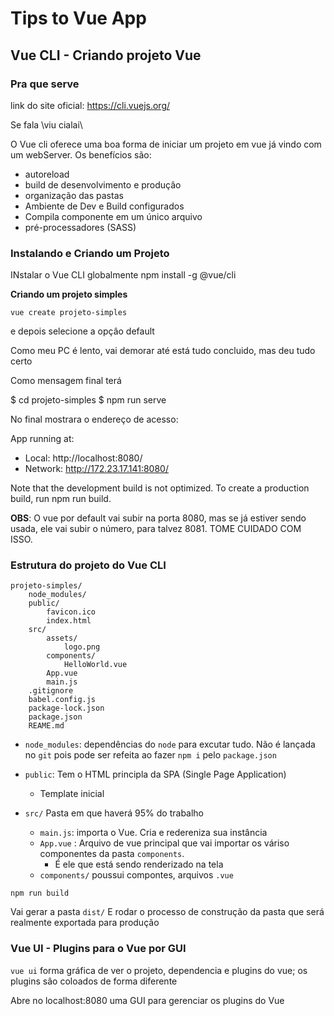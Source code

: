 # Tips to Vue App

## Vue CLI - Criando projeto Vue

### Pra que serve

link do site oficial: <https://cli.vuejs.org/>

Se fala \viu cialai\

O Vue cli oferece uma boa forma de iniciar um projeto em vue já vindo com um webServer. Os benefícios são:

+ autoreload
+ build de desenvolvimento e produçâo
+ organização das pastas
+ Ambiente de Dev e Build configurados
+ Compila componente em um único arquivo
+ pré-processadores (SASS)

### Instalando e Criando um Projeto

INstalar o Vue CLI globalmente
npm install -g @vue/cli

**Criando um projeto simples**

`vue create projeto-simples`

e depois selecione a opçâo default

Como meu PC é lento, vai demorar até está tudo concluido, mas deu tudo certo

Como mensagem final terá

$ cd projeto-simples
$ npm run serve

No final mostrara o endereço de acesso:

App running at:
  - Local:   http://localhost:8080/
  - Network: http://172.23.17.141:8080/

  Note that the development build is not optimized.
  To create a production build, run npm run build.

**OBS**: O vue por default vai subir na porta 8080, mas se já estiver sendo usada, ele vai subir o número, para talvez 8081. TOME CUIDADO COM ISSO.

### Estrutura do projeto do Vue CLI

````
projeto-simples/
	node_modules/
	public/
		favicon.ico
		index.html
	src/
		assets/
			logo.png
		components/
			HelloWorld.vue
		App.vue
		main.js
	.gitignore
	babel.config.js
	package-lock.json
	package.json
	REAME.md
````

+ `node_modules`: dependências do `node` para excutar tudo. Não é lançada no `git` pois pode ser refeita ao fazer `npm i` pelo `package.json`

+ `public`: Tem o HTML principla da SPA (Single Page Application)
  - Template inicial

+ `src/` Pasta em que haverá 95% do trabalho

  + `main.js`: importa o Vue. Cria e redereniza sua instância
  + `App.vue` : Arquivo de vue principal que vai importar os váriso componentes da pasta `components`.
     - É ele que está sendo renderizado na tela
  + `components/` poussui compontes, arquivos `.vue`


`npm run build`

Vai gerar a pasta `dist/` E rodar o processo de construção da pasta que será realmente exportada para produção

### Vue UI - Plugins para o Vue por GUI

`vue ui` forma gráfica de ver o projeto, dependencia e plugins do vue; os plugins sâo coloados de forma diferente

Abre no localhost:8080 uma GUI para gerenciar os plugins do Vue